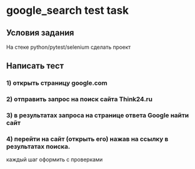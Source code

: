 # google_search test task
## Условия задания
  На стеке python/pytest/selenium сделать проект
## Написать тест  
### 1) открыть страницу google.com
### 2) отправить запрос на поиск сайта Think24.ru
### 3) в результатах запроса на странице ответа Google найти сайт
### 4) перейти на сайт (открыть его) нажав на ссылку в результатах поиска.

каждый шаг оформить с проверками

